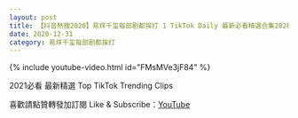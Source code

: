 ```yaml
---
layout: post
title: 【抖音熱搜2020】易烊千玺每部剧都挨打 1 TikTok Daily 最新必看精選合集2020 12 31
date: 2020-12-31
category: 易烊千玺每部剧都挨打
---
```


{% include youtube-video.html id="FMsMVe3jF84" %}

2021必看 最新精選 Top TikTok Trending Clips

喜歡請點贊轉發加訂閱 Like & Subscribe：[YouTube](https://www.youtube.com/channel/UCAoR7VcanIPd04uEq_GIylA/videos)

